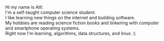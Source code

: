 Hi my name is Atl!. <br>
I'm a self-taught computer science student. <br>
I like learning new things on the internet and building software. <br>
My hobbies are reading science fiction books and tinkering with computer and smartphone operating systems. <br>
Right now I'm learning, algorithms, data structures, and linux. (: 

<!---
atl97853/atl97853 is a ✨ special ✨ repository because its `README.md` (this file) appears on your GitHub profile.
You can click the Preview link to take a look at your changes.
--->
